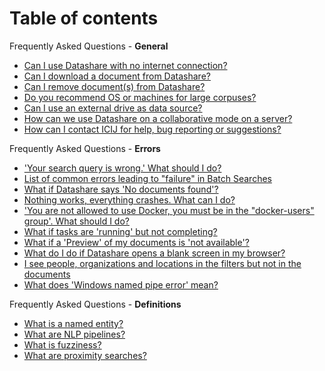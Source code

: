 # Table of contents

Frequently Asked Questions - **General**

* [Can I use Datashare with no internet connection?](https://icij.gitbook.io/datashare/faq-general/can-i-use-datashare-with-no-internet-connection)
* [Can I download a document from Datashare?](https://icij.gitbook.io/datashare/faq-general/can-i-download-a-document)
* [Can I remove document\(s\) from Datashare?](https://icij.gitbook.io/datashare/faq-general/can-i-remove-a-document-from-datashare)
* [Do you recommend OS or machines for large corpuses?](https://icij.gitbook.io/datashare/faq-general/do-you-recommend-os-or-machines-for-large-corpuses)
* [Can I use an external drive as data source?](https://icij.gitbook.io/datashare/faq-general/can-i-use-an-external-drive-as-data-source)
* [How can we use Datashare on a collaborative mode on a server?](https://icij.gitbook.io/datashare/faq-general/how-can-we-use-datashare-on-a-collaborative-mode-on-a-server)
* [How can I contact ICIJ for help, bug reporting or suggestions?](https://icij.gitbook.io/datashare/faq-general/how-can-i-contact-icij-for-help-bug-reporting-or-suggestions)

Frequently Asked Questions - **Errors**

* ['Your search query is wrong.' What should I do?](https://icij.gitbook.io/datashare/faq-errors/your-search-query-is-wrong)
* [List of common errors leading to "failure" in Batch Searches](../faq-errors/list-of-common-errors-leading-to-failure-in-batch-searches.md)
* [What if Datashare says 'No documents found'?](https://icij.gitbook.io/datashare/faq-errors/it-says-no-documents-found)
* [Nothing works, everything crashes. What can I do?](https://icij.gitbook.io/datashare/faq-errors/nothing-works-everything-crashes.-what-can-i-do)
* ['You are not allowed to use Docker, you must be in the "docker-users" group'. What should I do?](https://icij.gitbook.io/datashare/faq-errors/you-are-not-allowed-to-use-docker-you-must-be-in-the-docker-users-group-.-what-should-i-do)
* [What if tasks are 'running' but not completing?](https://icij.gitbook.io/datashare/faq-errors/tasks-are-running-but-not-completing)
* [What if a 'Preview' of my documents is 'not available'?](https://icij.gitbook.io/datashare/faq-errors/i-dont-see-any-preview-of-my-document.)
* [What do I do if Datashare opens a blank screen in my browser?](https://icij.gitbook.io/datashare/faq-errors/datashare-opens-a-blank-screen-in-my-browser.)
* [I see people, organizations and locations in the filters but not in the documents](https://icij.gitbook.io/datashare/faq-errors/i-see-people-organizations-and-locations-in-the-filters-but-not-in-the-documents)
* [What does 'Windows named pipe error' mean?](https://icij.gitbook.io/datashare/faq-errors/i-read-windows-named-pipe-error-...)

Frequently Asked Questions - **Definitions**

* [What is a named entity?](https://icij.gitbook.io/datashare/faq-definitions/what-is-a-named-entity)
* [What are NLP pipelines?](https://icij.gitbook.io/datashare/faq-definitions/what-are-nlp-pipelines)
* [What is fuzziness?](https://icij.gitbook.io/datashare/faq-definitions/what-is-fuzziness)
* [What are proximity searches?](https://icij.gitbook.io/datashare/faq-definitions/what-are-proximity-searches)





